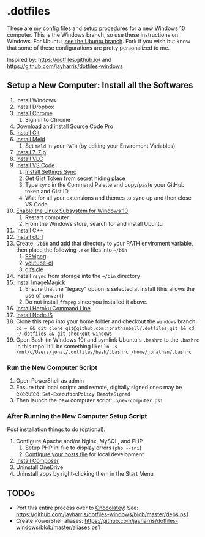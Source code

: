 # .dotfiles

These are my config files and setup procedures for a new Windows 10 computer. This is the Windows branch, so use these instructions on Windows. For Ubuntu, [see the Ubuntu branch](https://github.com/jonathanbell/.dotfiles/tree/ubuntu). Fork if you wish but know that some of these configurations are pretty personalized to me.

Inspired by: <https://dotfiles.github.io/> and <https://github.com/jayharris/dotfiles-windows>

## Setup a New Computer: Install all the Softwares

1. Install Windows
1. Install Dropbox
1. [Install Chrome](https://www.google.com/chrome/browser/desktop/index.html)
   1. Sign in to Chrome
1. [Download and install Source Code Pro](https://fonts.google.com/specimen/Source+Code+Pro?selection.family=Source+Code+Pro)
1. [Install Git](https://git-scm.com/download/win)
1. [Install Meld](http://meldmerge.org/)
   1. Set `meld` in your `PATH` (by editing your Enviroment Variables)
1. [Install 7-Zip](http://www.7-zip.org/download.html)
1. [Install VLC](https://www.videolan.org/vlc/download-windows.html)
1. [Install VS Code](https://code.visualstudio.com)
   1. [Install Settings Sync](https://marketplace.visualstudio.com/items?itemName=Shan.code-settings-sync)
   1. Get Gist Token from secret hiding place
   1. Type `sync` in the Command Palette and copy/paste your GitHub token and Gist ID
   1. Wait for all your extensions and themes to sync up and then close VS Code
1. [Enable the Linux Subsystem for Windows 10](https://docs.microsoft.com/en-us/windows/wsl/install-win10)
   1. Restart computer
   1. From the Windows store, search for and install Ubuntu
1. [Install C++](https://www.microsoft.com/en-us/download/details.aspx?id=48145)
1. [Install cUrl](https://curl.haxx.se/download.html)
1. Create `~/bin` and add that directory to your PATH enviroment variable, then place the following `.exe` files into `~/bin`
   1. [FFMpeg](https://ffmpeg.zeranoe.com/builds/)
   1. [youtube-dl](https://rg3.github.io/youtube-dl/download.html)
   1. [gifsicle](https://eternallybored.org/misc/gifsicle/)
1. Install `rsync` from storage into the `~/bin` directory
1. [Instal ImageMagick](https://www.imagemagick.org/script/download.php)
   1. Ensure that the "legacy" option is selected at install (this allows the use of `convert`)
   1. Do not install `ffmpeg` since you installed it above.
1. [Install Heroku Command Line](https://devcenter.heroku.com/articles/heroku-command-line#download-and-install)
1. [Install NodeJS](https://nodejs.org/en/download/)
1. Clone this repo into your home folder and checkout the `windows` branch: `cd ~ && git clone git@github.com:jonathanbell/.dotfiles.git && cd ~/.dotfiles && git checkout windows`
1. Open Bash (in Windows 10) and symlink Ubuntu's `.bashrc` to the `.bashrc` in this repo! It'll be something like: `ln -s /mnt/c/Users/jonat/.dotfiles/bash/.bashrc /home/jonathan/.bashrc`

### Run the New Computer Script

1. Open PowerShell as admin
1. Ensure that local scripts and remote, digitally signed ones may be executed: `Set-ExecutionPolicy RemoteSigned`
1. Then launch the new computer script: `.\new-computer.ps1`

### After Running the New Computer Setup Script

Post installation things to do (optional):

1. Configure Apache and/or Nginx, MySQL, and PHP
   1. Setup PHP ini file to display errors (`php --ini`)
   1. [Configure your hosts file](https://www.petri.com/easily-edit-hosts-file-windows-10) for local development
1. [Install Composer](https://getcomposer.org/download/)
1. Uninstall OneDrive
1. Uninstall apps by right-clicking them in the Start Menu

## TODOs

* Port this entire process over to [Chocolatey](https://chocolatey.org/packages)! See: <https://github.com/jayharris/dotfiles-windows/blob/master/deps.ps1>
* Create PowerShell aliases: <https://github.com/jayharris/dotfiles-windows/blob/master/aliases.ps1>
